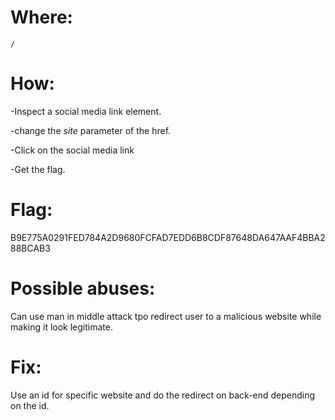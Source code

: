 # Where:
    /
# How:

-Inspect a social media link element.

-change the *site* parameter of the href.

-Click on the social media link
    
-Get the flag.

# Flag:
B9E775A0291FED784A2D9680FCFAD7EDD6B8CDF87648DA647AAF4BBA288BCAB3

# Possible abuses:
Can use man in middle attack tpo redirect user to a malicious website while making it look legitimate.

# Fix:
Use an id for specific website and do the redirect on back-end depending on the id.